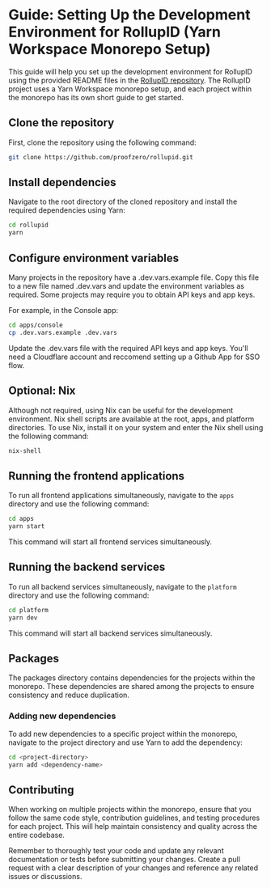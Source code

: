 # Guide: Setting Up the Development Environment for RollupID (Yarn Workspace Monorepo Setup)

This guide will help you set up the development environment for RollupID using the provided README files in the [RollupID repository](https://github.com/proofzero/rollupid). The RollupID project uses a Yarn Workspace monorepo setup, and each project within the monorepo has its own short guide to get started.

## Clone the repository

First, clone the repository using the following command:

```bash
git clone https://github.com/proofzero/rollupid.git
```

## Install dependencies

Navigate to the root directory of the cloned repository and install the required dependencies using Yarn:

```bash
cd rollupid
yarn
```

## Configure environment variables

Many projects in the repository have a .dev.vars.example file. Copy this file to a new file named .dev.vars and update the environment variables as required. Some projects may require you to obtain API keys and app keys.

For example, in the Console app:

```bash
cd apps/console
cp .dev.vars.example .dev.vars
```

Update the .dev.vars file with the required API keys and app keys. You'll need a Cloudflare account and reccomend setting up a Github App for SSO flow.

## Optional: Nix

Although not required, using Nix can be useful for the development environment. Nix shell scripts are available at the root, apps, and platform directories. To use Nix, install it on your system and enter the Nix shell using the following command:

```bash
nix-shell
```

## Running the frontend applications

To run all frontend applications simultaneously, navigate to the `apps` directory and use the following command:

```bash
cd apps
yarn start
```

This command will start all frontend services simultaneously.

## Running the backend services

To run all backend services simultaneously, navigate to the `platform` directory and use the following command:

```bash
cd platform
yarn dev
```

This command will start all backend services simultaneously.

## Packages

The packages directory contains dependencies for the projects within the monorepo. These dependencies are shared among the projects to ensure consistency and reduce duplication.

### Adding new dependencies

To add new dependencies to a specific project within the monorepo, navigate to the project directory and use Yarn to add the dependency:

```bash
cd <project-directory>
yarn add <dependency-name>
```

## Contributing

When working on multiple projects within the monorepo, ensure that you follow the same code style, contribution guidelines, and testing procedures for each project. This will help maintain consistency and quality across the entire codebase.

Remember to thoroughly test your code and update any relevant documentation or tests before submitting your changes. Create a pull request with a clear description of your changes and reference any related issues or discussions.

